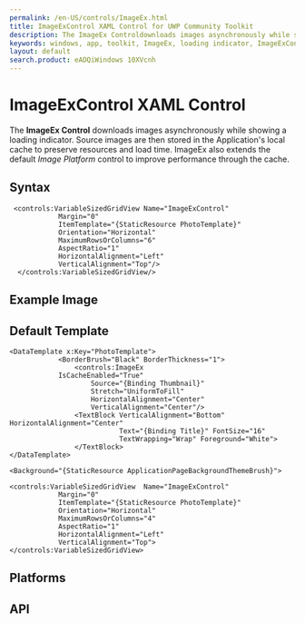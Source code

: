 ```yaml
---
permalink: /en-US/controls/ImageEx.html
title: ImageExControl XAML Control for UWP Community Toolkit
description: The ImageEx Controldownloads images asynchronously while showing a loading indicator.
keywords: windows, app, toolkit, ImageEx, loading indicator, ImageExControl, UWP
layout: default
search.product: eADQiWindows 10XVcnh
---
```


# ImageExControl XAML Control
The **ImageEx Control** downloads images asynchronously while showing a loading indicator. Source images are then stored in the Application's local cache to preserve resources and load time. ImageEx also extends the default *Image Platform* control to improve performance through the cache. 

## Syntax
```xaml
 <controls:VariableSizedGridView Name="ImageExControl"
            Margin="0"
            ItemTemplate="{StaticResource PhotoTemplate}"
            Orientation="Horizontal"
            MaximumRowsOrColumns="6"
            AspectRatio="1"
            HorizontalAlignment="Left"
            VerticalAlignment="Top"/>
  </controls:VariableSizedGridView/>
```

## Example Image

## Default Template
```xaml
<DataTemplate x:Key="PhotoTemplate">
            <BorderBrush="Black" BorderThickness="1">
                <controls:ImageEx
		    IsCacheEnabled="True"
                    Source="{Binding Thumbnail}"
                    Stretch="UniformToFill"
                    HorizontalAlignment="Center"
                    VerticalAlignment="Center"/>  
                <TextBlock VerticalAlignment="Bottom" HorizontalAlignment="Center"
                           Text="{Binding Title}" FontSize="16"
                           TextWrapping="Wrap" Foreground="White">
				</TextBlock>
</DataTemplate>
  
<Background="{StaticResource ApplicationPageBackgroundThemeBrush}">
    
<controls:VariableSizedGridView  Name="ImageExControl"
            Margin="0"
            ItemTemplate="{StaticResource PhotoTemplate}"
            Orientation="Horizontal"
            MaximumRowsOrColumns="4"
            AspectRatio="1"
            HorizontalAlignment="Left"
            VerticalAlignment="Top">
</controls:VariableSizedGridView>
```

## Platforms

## API

